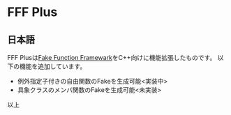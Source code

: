 
# FFF Plus

## 日本語

FFF Plusは[Fake Function Framewark](https://github.com/meekrosoft/fff)をC++向けに機能拡張したものです。
以下の機能を追加しています。

- 例外指定子付きの自由関数のFakeを生成可能<実装中>
- 具象クラスのメンバ関数のFakeを生成可能<未実装>

以上
